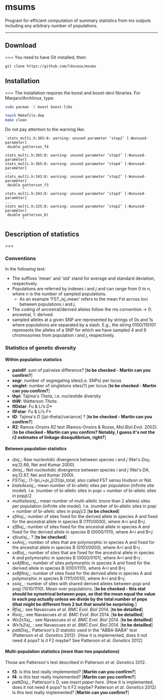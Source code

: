 # msums

Program for efficient computation of summary statistics from ms outputs including any arbitrary number of populations.
___
## Download
===
You need to have Git installed, then:
```
git clone https://github.com/lduvaux/msums
```

## Installation
===
The installation requires the boost and boost-devl libraries. For 
Manjaro/Archlinux, type:

```bash
sudo pacman -S boost boost-libs 
```


```bash
touch Makefile.dep
make clean
```

Do not pay attention to the warning like:

```
`stats_multi.h:365:8: warning: unused parameter ‘stop2’ [-Wunused-parameter]
 double patterson_f4
        ^
stats_multi.h:365:8: warning: unused parameter ‘stop3’ [-Wunused-parameter]
stats_multi.h:365:8: warning: unused parameter ‘stop4’ [-Wunused-parameter]
...
stats_multi.h:343:8: warning: unused parameter ‘stop2’ [-Wunused-parameter]
 double patterson_f3
        ^
stats_multi.h:343:8: warning: unused parameter ‘stop3’ [-Wunused-parameter]
...
stats_multi.h:325:8: warning: unused parameter ‘stop2’ [-Wunused-parameter]
 double patterson_D(
        ^
```


## Description of statistics
===
### Conventions
In the following text:
- The suffixes 'mean' and 'std' stand for average and standard deviation, respectively.
- Populations are referred by indexes *i* and *j* and can range from 0 to n, where n is the number of sampled populations.
  - As an example 'FST_*i*x*j*_mean' refers to the mean Fst across loci between populations *i* and *j*.
- The coding of ancestral/derived alleles follow the ms convention -> 0: ancestral, 1: derived.
- sampled alleles at a given SNP are represented by strings of 0s and 1s where populations are separated by a slash. E.g., the string 0100/110101 represents the alleles of a SNP for which we have sampled 4 and 6 chromosomes from population *i* and *j*, respectively.


### Statistics of genetic diversity
#### Within population statistics
- __pairdif__: sum of pairwise difference? [**to be checked - Martin can you confirm?**]
- __segr__: number of segregating sites(i.e. SNPs) per locus
- __singlet__: number of singletons sites(?) per locus [**to be checked - Martin can you confirm?**]
- __thpi__: Tajima's *Theta*, i.e. nucleotide diversity
- __thW__: Watterson *Theta*.
- __flDstar__: Fu & Li’s _D*_
- __flFstar__: Fu & Li’s _F*_
- __tD__: Tajima's *D* [(pi-theta)/variance] ? [**to be checked - Martin can you confirm?**]
- __R2__: Ramos-Onsins *R2* test (Ramos-Onsins & Rozas, *Mol.Biol.Evol.* 2002). [**to be checked - Martin can you confirm? Notably, I guess it's not the r2 estimates of linkage disequilibrium, right?**]

#### Between population statistics
- __d_*i*x*j*__: Raw nucleotidic divergence between species *i* and *j* (Nei's *Dxy*, eq.12.66, Nei and Kumar 2000).
- __dn_*i*x*j*__: Net nucleotidic divergence between species *i* and *j*  (Nei's *DA*, eq.12.67, Nei and Kumar 2000).
- __FST_*i*x*j*__: (1-(pi_*i*+pi_*j*)/2)/pi_total; also called FST sensu Hudson or Nst.
- __bialsites_*i*x*j*__: mean number of bi-allelic sites per population (infinite site model). I.e. (number of bi-allelic sites in pop*i* + number of bi-allelic sites in pop*j*)/2
- __multisites_*i*x*j*__: mean number of multi-allelic (more than 2 alleles) sites per population (infinite site model). I.e. (number of bi-allelic sites in pop*i* + number of bi-allelic sites in pop*j*)/2 [**to be checked**]
- __sfA_*i*x*j*__: number of sites fixed for the derived allele in species A  and fixed for the ancestral allele in species B (1111/0000), where A=*i* and B=*j*.
- __sfB_*i*x*j*__: number of sites fixed for the ancestral allele in species A and fixed for the derived allele in species B (0000/1111), where A=*i* and B=*j*.
- __sfout_*i*x*j*__: ? [**to be checked**]
- __sxA_*i*x*j*__: number of sites that are polymorphic in species A and fixed for the ancestral allele in species B (0101/0000), where A=*i* and B=*j* .
- __sxB_*i*x*j*__: number of sites that are fixed for the ancestral allele in species A and polymorphic in species B (0000/0101), where A=*i* and B=*j* .
- __sxAfB_*i*x*j*__: number of sites polymorphic in species A and fixed for the derived allele in species B (0101/1111), where A=*i* and B=*j*.
- __sxBfA_*i*x*j*__: number of sites fixed for the derived allele in species A and polymorphic in species B (1111/0010), where A=*i* and B=*j*.
- __ss_*i*x*j*__	: number of sites with shared derived alleles between pop*i* and pop*j* (1010/1110). Mean over populations.  [**to be checked - this stat should be symetrical between pops, so that the mean equal the value in each pop actually unless we divide by the total number of pops (that might be different from 2 but that would be surprising.**]
- __Rf_*i*x*j*__: see Navascues *et al. BMC Evol. Biol* 2014. [**to be detailled**]
- __Rs_*i*x*j*__: see Navascues *et al. BMC Evol. Biol* 2014. [**to be detailled**]
- __Wx2s1_*i*x*j*__	: see Navascues *et al. BMC Evol. Biol* 2014. [**to be detailled**]
- __Wx1s2_*i*x*j*__	: see Navascues *et al. BMC Evol. Biol* 2014. [**to be detailled**]
- __pattD_*i*x*j*__: Patterson's *D* statistic used in the "ABBA-BABA" test (Patterson *et al. Genetics* 2012). [How it is implemented, does it not need 4 pops? Is it F2 maybe? See Patterson *et al. Genetics* 2012]

#### Multi-population statistics (more than two populations)
Those are Patterson's test described in Patterson *et al. Genetics* 2012.
- __f3__: is this test really implemented? [**Martin can you confirm?**]
- __f4__: is this test really implemented? [**Martin can you confirm?**]
- __pattD_*i*x*j*__: Patterson's D, see *insert paper here*. [How it is implemented, does it not need 4 pops? Is it F2 maybe? Patterson *et al. Genetics* 2012] Is this test really implemented? [**Martin can you confirm?**]

